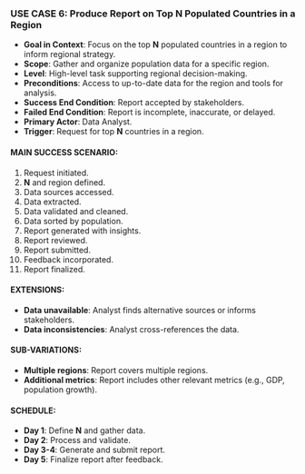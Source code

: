 ### **USE CASE 6: Produce Report on Top N Populated Countries in a Region**

- **Goal in Context**: Focus on the top **N** populated countries in a region to inform regional strategy.
- **Scope**: Gather and organize population data for a specific region.
- **Level**: High-level task supporting regional decision-making.
- **Preconditions**: Access to up-to-date data for the region and tools for analysis.
- **Success End Condition**: Report accepted by stakeholders.
- **Failed End Condition**: Report is incomplete, inaccurate, or delayed.
- **Primary Actor**: Data Analyst.
- **Trigger**: Request for top **N** countries in a region.

#### **MAIN SUCCESS SCENARIO**:
1. Request initiated.
2. **N** and region defined.
3. Data sources accessed.
4. Data extracted.
5. Data validated and cleaned.
6. Data sorted by population.
7. Report generated with insights.
8. Report reviewed.
9. Report submitted.
10. Feedback incorporated.
11. Report finalized.

#### **EXTENSIONS**:
- **Data unavailable**: Analyst finds alternative sources or informs stakeholders.
- **Data inconsistencies**: Analyst cross-references the data.

#### **SUB-VARIATIONS**:
- **Multiple regions**: Report covers multiple regions.
- **Additional metrics**: Report includes other relevant metrics (e.g., GDP, population growth).

#### **SCHEDULE**:
- **Day 1**: Define **N** and gather data.
- **Day 2**: Process and validate.
- **Day 3-4**: Generate and submit report.
- **Day 5**: Finalize report after feedback.


